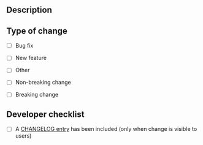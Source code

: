 ## Description <!-- markdownlint-disable-line MD041 -->

<!--- Summary of your changes -->

## Type of change

- [ ] Bug fix
- [ ] New feature
- [ ] Other

- [ ] Non-breaking change
- [ ] Breaking change

## Developer checklist <!-- markdownlint-disable-line MD041 -->

- [ ] A [CHANGELOG entry] has been included (only when change is visible to users)

[CHANGELOG entry]: https://github.com/nlsfi/geogen-algorithms/blob/main/CHANGELOG.md
